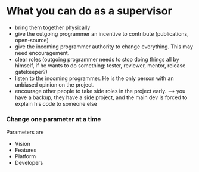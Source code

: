 # What you can do as a supervisor

* bring them together physically
* give the outgoing programmer an incentive to contribute (publications, open-source)
* give the incoming programmer authority to change everything. This may need encouragement.
* clear roles (outgoing programmer needs to stop doing things all by himself, if he wants to do something: tester, reviewer, mentor, release gatekeeper?)
* listen to the incoming programmer. He is the only person with an unbiased opinion on the project.
* encourage other people to take side roles in the project early. --> you have a backup, they have a side project, and the main dev is forced to explain his code to someone else

### Change one parameter at a time
Parameters are
* Vision
* Features
* Platform
* Developers
